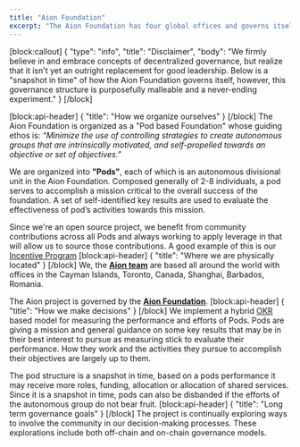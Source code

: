 ```yaml
---
title: "Aion Foundation"
excerpt: "The Aion Foundation has four global offices and governs itself as a \"Pod based foundation\". Learn more about our governance here."
---
```

[block:callout]
{
  "type": "info",
  "title": "Disclaimer",
  "body": "We firmly believe in and embrace concepts of decentralized governance, but realize that it isn't yet an outright replacement for good leadership. Below is a \"snapshot in time\" of how the Aion Foundation governs itself, however, this governance structure is purposefully malleable and a never-ending experiment."
}
[/block]

[block:api-header]
{
  "title": "How we organize ourselves"
}
[/block]
The Aion Foundation is organized as a "Pod based Foundation" whose guiding ethos is:
*“Minimize the use of controlling strategies to create autonomous groups that are intrinsically motivated, and self-propelled towards an objective or set of objectives.”* 

We are organized into **"Pods"**, each of which is an autonomous divisional unit in the Aion Foundation. Composed generally of 2-8 individuals, a pod serves to accomplish a mission critical to the overall success of the foundation. A set of self-identified key results are used to evaluate the effectiveness of pod’s activities towards this mission. 

Since we're an open source project, we benefit from community contributions across all Pods and always working to apply leverage in that will allow us to source those contributions. A good example of this is our [Incentive Program](doc:claim-bounties-or-submit-grant-proposals) 
[block:api-header]
{
  "title": "Where we are physically located"
}
[/block]
We, the **[Aion team](https://aion.network/team/)** are based all around the world with offices in the Cayman Islands, Toronto, Canada, Shanghai, Barbados, Romania.

The Aion project is governed by the **[Aion Foundation](https://blog.aion.network/aion-foundation-launches-cd908d00a586)**.
[block:api-header]
{
  "title": "How we make decisions"
}
[/block]
We implement a hybrid [OKR](https://en.wikipedia.org/wiki/OKR) based model for measuring the performance and efforts of Pods. Pods are giving a mission and general guidance on some key results that may be in their best interest to pursue as measuring stick to evaluate their performance. How they work and the activities they pursue to accomplish their objectives are largely up to them. 

The pod structure is a snapshot in time, based on a pods performance it may receive more roles, funding, allocation or allocation of shared services. Since it is a snapshot in time, pods can also be disbanded if the efforts of the autonomous group do not bear fruit.
[block:api-header]
{
  "title": "Long term governance goals"
}
[/block]
The project is continually exploring ways to involve the community in our decision-making processes. These explorations include both off-chain and on-chain governance models.